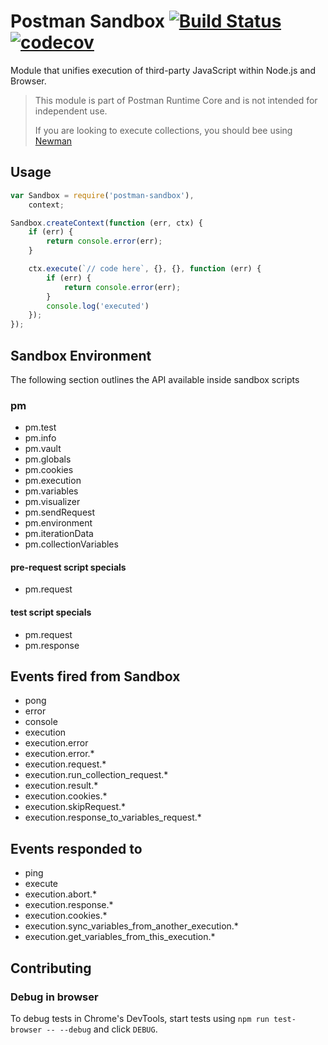 # Postman Sandbox [![Build Status](https://github.com/postmanlabs/postman-sandbox/actions/workflows/ci.yml/badge.svg)](https://github.com/postmanlabs/postman-sandbox/actions/workflows/ci.yml) [![codecov](https://codecov.io/gh/postmanlabs/postman-sandbox/branch/develop/graph/badge.svg)](https://codecov.io/gh/postmanlabs/postman-sandbox)

Module that unifies execution of third-party JavaScript within Node.js and Browser.

> This module is part of Postman Runtime Core and is not intended for independent use.
>
> If you are looking to execute collections, you should bee using [Newman](https://github.com/postmanlabs/newman)

## Usage
```js
var Sandbox = require('postman-sandbox'),
    context;

Sandbox.createContext(function (err, ctx) {
    if (err) {
        return console.error(err);
    }

    ctx.execute(`// code here`, {}, {}, function (err) {
        if (err) {
            return console.error(err);
        }
        console.log('executed')
    });
});
```

## Sandbox Environment

The following section outlines the API available inside sandbox scripts

### pm

- pm.test
- pm.info
- pm.vault
- pm.globals
- pm.cookies
- pm.execution
- pm.variables
- pm.visualizer
- pm.sendRequest
- pm.environment
- pm.iterationData
- pm.collectionVariables

#### pre-request script specials

- pm.request

#### test script specials

- pm.request
- pm.response

## Events fired from Sandbox
- pong
- error
- console
- execution
- execution.error
- execution.error.*
- execution.request.*
- execution.run_collection_request.*
- execution.result.*
- execution.cookies.*
- execution.skipRequest.*
- execution.response_to_variables_request.*

## Events responded to
- ping
- execute
- execution.abort.*
- execution.response.*
- execution.cookies.*
- execution.sync_variables_from_another_execution.*
- execution.get_variables_from_this_execution.*

## Contributing

### Debug in browser

To debug tests in Chrome's DevTools, start tests using `npm run test-browser -- --debug` and click `DEBUG`.
